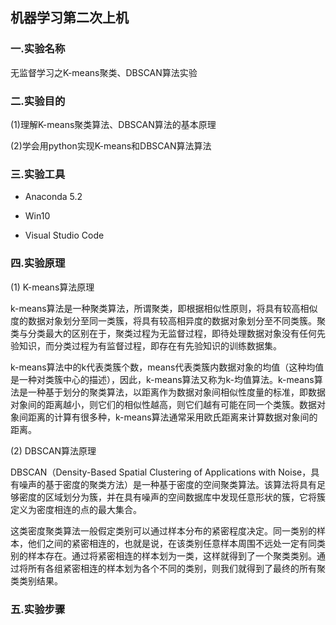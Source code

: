 ## 机器学习第二次上机

### 一.实验名称

无监督学习之K-means聚类、DBSCAN算法实验

### 二.实验目的

(1)理解K-means聚类算法、DBSCAN算法的基本原理

(2)学会用python实现K-means和DBSCAN算法算法

### 三.实验工具

- Anaconda 5.2

- Win10

- Visual Studio Code

### 四.实验原理

(1) K-means算法原理

k-means算法是一种聚类算法，所谓聚类，即根据相似性原则，将具有较高相似度的数据对象划分至同一类簇，将具有较高相异度的数据对象划分至不同类簇。聚类与分类最大的区别在于，聚类过程为无监督过程，即待处理数据对象没有任何先验知识，而分类过程为有监督过程，即存在有先验知识的训练数据集。

k-means算法中的k代表类簇个数，means代表类簇内数据对象的均值（这种均值是一种对类簇中心的描述），因此，k-means算法又称为k-均值算法。k-means算法是一种基于划分的聚类算法，以距离作为数据对象间相似性度量的标准，即数据对象间的距离越小，则它们的相似性越高，则它们越有可能在同一个类簇。数据对象间距离的计算有很多种，k-means算法通常采用欧氏距离来计算数据对象间的距离。 

(2) DBSCAN算法原理

DBSCAN（Density-Based Spatial Clustering of Applications with Noise，具有噪声的基于密度的聚类方法）是一种基于密度的空间聚类算法。该算法将具有足够密度的区域划分为簇，并在具有噪声的空间数据库中发现任意形状的簇，它将簇定义为密度相连的点的最大集合。 

这类密度聚类算法一般假定类别可以通过样本分布的紧密程度决定。同一类别的样本，他们之间的紧密相连的，也就是说，在该类别任意样本周围不远处一定有同类别的样本存在。通过将紧密相连的样本划为一类，这样就得到了一个聚类类别。通过将所有各组紧密相连的样本划为各个不同的类别，则我们就得到了最终的所有聚类类别结果。

### 五.实验步骤

